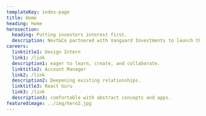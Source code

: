 ```yaml
---
templateKey: index-page
title: Home
heading: Home
herosection:
  heading: Putting investors interest first.
  description: Next&Co partnered with Vanguard Investments to launch their new digital experience.
careers:
  linktitle1: Design Intern
  link1: /link
  description1: eager to learn, create, and collaborate.
  linktitle2: Account Manager
  link2: /link
  description2: Deepening existing relationships.
  linktitle3: React Guru
  link3: /link
  description3: comfortable with abstract concepts and apps.
featuredimage: ../img/hero2.jpg
---
```

